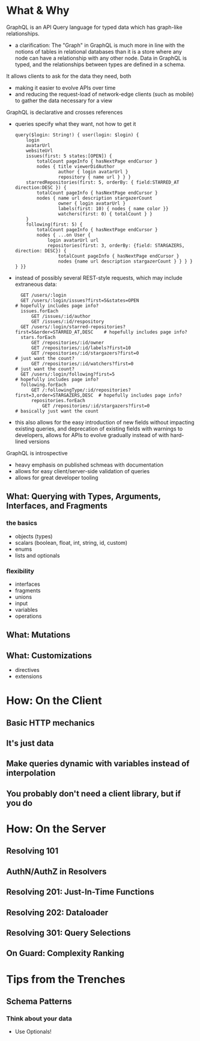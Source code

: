 # What & Why

GraphQL is an API Query language for typed data which has graph-like relationships.

- a clarification: The "Graph" in GraphQL is much more in line with the notions of tables in relational databases than it is a
  store where any node can have a relationship with any other node. Data in GraphQL is typed, and the relationships between types are
  defined in a schema.

It allows clients to ask for the data they need, both

-   making it easier to evolve APIs over time
-   and reducing the request-load of network-edge clients (such as mobile) to gather the data necessary for a view

GraphQL is declarative and crosses references
-   queries specify what they want, not how to get it

        query($login: String!) { user(login: $login) {
            login
          	avatarUrl
          	websiteUrl
            issues(first: 5 states:[OPEN]) {
                totalCount pageInfo { hasNextPage endCursor }
                nodes { title viewerDidAuthor
                        author { login avatarUrl }
                        repository { name url } } }
          	starredRepositories(first: 5, orderBy: { field:STARRED_AT direction:DESC }) {
              	totalCount pageInfo { hasNextPage endCursor }
            	nodes { name url description stargazerCount
                        owner { login avatarUrl }
                        labels(first: 10) { nodes { name color }}
                        watchers(first: 0) { totalCount } }
            }
          	following(first: 5) {
              	totalCount pageInfo { hasNextPage endCursor }
            	nodes { ...on User {
                    login avatarUrl url
                    repositories(first: 3, orderBy: {field: STARGAZERS, direction: DESC}) {
                        totalCount pageInfo { hasNextPage endCursor }
                        nodes {name url description stargazerCount } } } } } }}

- instead of possibly several REST-style requests, which may include extraneous data:

        GET /users/:login
        GET /users/:login/issues?first=5&states=OPEN                            # hopefully includes page info?
        issues.forEach
            GET /issues/:id/author
            GET /issues/:id/respository
        GET /users/:login/starred-repositories?first=5&order=STARRED_AT,DESC    # hopefully includes page info?
        stars.forEach
            GET /repositories/:id/owner
            GET /repositories/:id/labels?first=10
            GET /repositories/:id/stargazers?first=0                            # just want the count?
            GET /repositories/:id/watchers?first=0                              # just want the count?
        GET /users/:login/following?first=5                                     # hopefully includes page info?
        following.forEach
            GET /:followingType/:id/repositories?first=3,order=STARGAZERS,DESC  # hopefully includes page info?
            repositories.forEach
                GET /repositories/:id/stargazers?first=0                        # basically just want the count

- this also allows for the easy introduction of new fields without impacting existing queries, and deprecation of existing fields with warnings to developers, allows for APIs to evolve gradually instead of with hard-lined versions

GraphQL is introspective

- heavy emphasis on published schmeas with documentation
- allows for easy client/server-side validation of queries
- allows for great developer tooling

## What: Querying with Types, Arguments, Interfaces, and Fragments

### the basics
- objects (types)
- scalars (boolean, float, int, string, id, custom)
- enums
- lists and optionals

### flexibility
- interfaces
- fragments
- unions
- input
- variables
- operations

## What: Mutations
## What: Customizations
- directives
- extensions

# How: On the Client
## Basic HTTP mechanics
## It's just data
## Make queries dynamic with variables instead of interpolation
## You probably don't need a client library, but if you do

# How: On the Server
## Resolving 101
## AuthN/AuthZ in Resolvers
## Resolving 201: Just-In-Time Functions
## Resolving 202: Dataloader
## Resolving 301: Query Selections
## On Guard: Complexity Ranking

# Tips from the Trenches
## Schema Patterns
### Think about your data
- Use Optionals!
